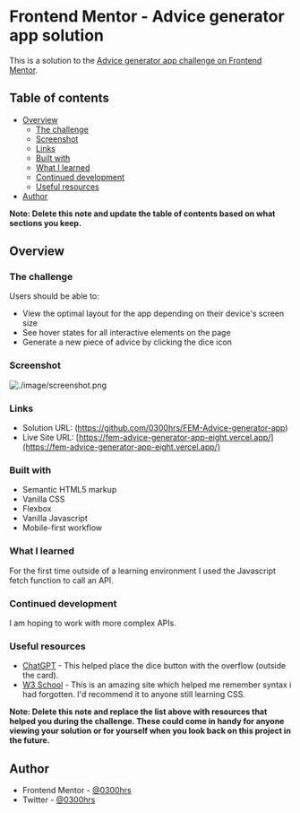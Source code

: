 # Frontend Mentor - Advice generator app solution

This is a solution to the [Advice generator app challenge on Frontend Mentor](https://www.frontendmentor.io/challenges/advice-generator-app-QdUG-13db).

## Table of contents

- [Overview](#overview)
  - [The challenge](#the-challenge)
  - [Screenshot](#screenshot)
  - [Links](#links)
  - [Built with](#built-with)
  - [What I learned](#what-i-learned)
  - [Continued development](#continued-development)
  - [Useful resources](#useful-resources)
- [Author](#author)

**Note: Delete this note and update the table of contents based on what sections you keep.**

## Overview

### The challenge

Users should be able to:

- View the optimal layout for the app depending on their device's screen size
- See hover states for all interactive elements on the page
- Generate a new piece of advice by clicking the dice icon

### Screenshot

![./image/screenshot.png](./image/screenshot.png)

### Links

- Solution URL: (https://github.com/0300hrs/FEM-Advice-generator-app)
- Live Site URL: [https://fem-advice-generator-app-eight.vercel.app/](https://fem-advice-generator-app-eight.vercel.app/)

### Built with

- Semantic HTML5 markup
- Vanilla CSS
- Flexbox
- Vanilla Javascript
- Mobile-first workflow

### What I learned

For the first time outside of a learning environment I used the Javascript fetch function to call an API.

### Continued development

I am hoping to work with more complex APIs.

### Useful resources

- [ChatGPT](https://chat.openai.com/) - This helped place the dice button with the overflow (outside the card).
- [W3 School](https://www.w3schools.com/css.com) - This is an amazing site which helped me remember syntax i had forgotten. I'd recommend it to anyone still learning CSS.

**Note: Delete this note and replace the list above with resources that helped you during the challenge. These could come in handy for anyone viewing your solution or for yourself when you look back on this project in the future.**

## Author

- Frontend Mentor - [@0300hrs](https://www.frontendmentor.io/profile/0300hrs)
- Twitter - [@0300hrs](https://www.twitter.com/0300hrs)

